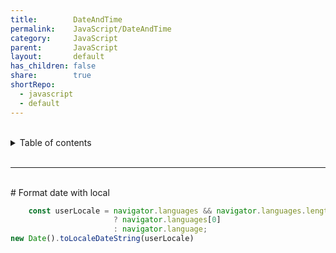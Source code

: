 ```yaml
---
title:        DateAndTime    
permalink:    JavaScript/DateAndTime    
category:     JavaScript    
parent:       JavaScript    
layout:       default    
has_children: false    
share:        true    
shortRepo:    
  - javascript    
  - default                
---
```

    
    
<br/>                
    
<details markdown="block">                      
<summary>                      
Table of contents                      
</summary>                      
{: .text-delta }                      
1. TOC                      
{:toc}                      
</details>                      
    
<br/>                      
    
***                      
    
<br/>      
# Format date with local      
    
```javascript      
    const userLocale = navigator.languages && navigator.languages.length    
                       ? navigator.languages[0]    
                       : navigator.language;    
new Date().toLocaleDateString(userLocale)      
```